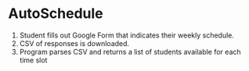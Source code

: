 # AutoSchedule

1. Student fills out Google Form that indicates their weekly schedule.
2. CSV of responses is downloaded.
3. Program parses CSV and returns a list of students available for each time slot
